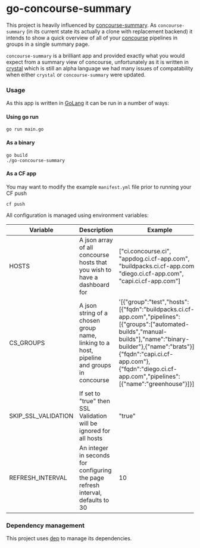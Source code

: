 # go-concourse-summary

This project is heavily influenced by [concourse-summary](https://github.com/dgodd/concourse-summary). As `concourse-summary` (in its current state its actually a clone with replacement backend) it intends to show a quick overview of all of your [concourse](https://concourse.ci) pipelines in groups in a single summary page.

`concourse-summary` is a brilliant app and provided exactly what you would expect from a summary view of concourse, unfortunately as it is written in [crystal](https://crystal-lang.org) which is still an alpha language we had many issues of compatability when either `crystal` or `concourse-summary` were updated.

### Usage

As this app is written in [GoLang](https://golang.org/) it can be run in a number of ways:

#### Using go run

```
go run main.go
```

#### As a binary

```
go build
./go-concourse-summary
```

#### As a CF app

You may want to modify the example `manifest.yml` file prior to running your CF push

```
cf push
```

All configuration is managed using environment variables:

| Variable            | Description                                                                               | Example                                                                                                                                                                                                                                                                    |
| ------------------- | ----------------------------------------------------------------------------------------- | -------------------------------------------------------------------------------------------------------------------------------------------------------------------------------------------------------------------------------------------------------------------------- |
| HOSTS               | A json array of all concourse hosts that you wish to have a dashboard for                 | ["ci.concourse.ci", "appdog.ci.cf-app.com", "buildpacks.ci.cf-app.com", "diego.ci.cf-app.com", "capi.ci.cf-app.com"]                                                                                                                                                       |
| CS_GROUPS           | A json string of a chosen group name, linking to a host, pipeline and groups in concourse | '[{"group":"test","hosts":[{"fqdn":"buildpacks.ci.cf-app.com","pipelines":[{"groups":["automated-builds","manual-builds"],"name":"binary-builder"},{"name":"brats"}]},{"fqdn":"capi.ci.cf-app.com"},{"fqdn":"diego.ci.cf-app.com","pipelines":[{"name":"greenhouse"}]}]}]' |
| SKIP_SSL_VALIDATION | If set to "true" then SSL Validation will be ignored for all hosts                        | "true"                                                                                                                                                                                                                                                                     |
| REFRESH_INTERVAL    | An integer in seconds for configuring the page refresh interval, defaults to 30           | 10                                                                                                                                                                                                                                                                         |

### Dependency management

This project uses [dep](https://github.com/golang/dep) to manage its dependencies.
